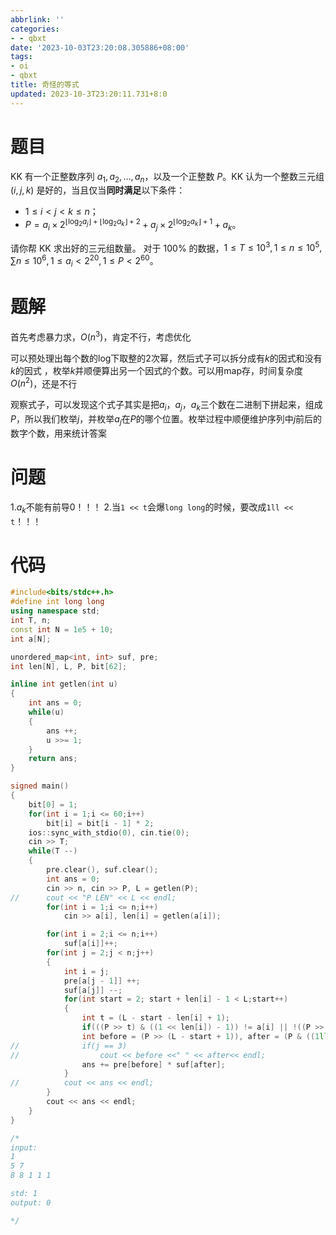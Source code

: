 ```yaml
---
abbrlink: ''
categories:
- - qbxt
date: '2023-10-03T23:20:08.305886+08:00'
tags:
- oi
- qbxt
title: 奇怪的等式
updated: 2023-10-3T23:20:11.731+8:0
---
```

# 题目

KK 有一个正整数序列 $a_1,a_2,\ldots,a_n$，以及一个正整数 $P$。KK 认为一个整数三元组 $(i,j,k)$ 是好的，当且仅当**同时满足**以下条件：

- $1 \le i < j < k \le n$；
- $P=a_i\times 2^{\lfloor\log_2 a_j\rfloor+\lfloor\log_2 a_k\rfloor+2}+a_j\times 2^{\lfloor\log_2 a_k\rfloor+1}+a_k$。

请你帮 KK 求出好的三元组数量。
对于 $100\%$ 的数据，$1\le T\le 10^3,1\le n\le 10^5,\sum n\le 10^6,1\le a_i < 2^{20},1\le P < 2^{60}$。

# 题解

首先考虑暴力求，$O(n^3)$，肯定不行，考虑优化

可以预处理出每个数的log下取整的2次幂，然后式子可以拆分成有$k$的因式和没有$k$的因式
，枚举$k$并顺便算出另一个因式的个数。可以用map存，时间复杂度$O(n^2)$，还是不行

观察式子，可以发现这个式子其实是把$a_i$，$a_j$，$a_k$三个数在二进制下拼起来，组成$P$，所以我们枚举$j$，并枚举$a_j$在$P$的哪个位置。枚举过程中顺便维护序列中$j$前后的数字个数，用来统计答案

# 问题

1.$a_k$不能有前导0！！！
2.当`1 << t`会爆`long long`的时候，要改成`1ll << t`！！！

# 代码

```cpp
#include<bits/stdc++.h>
#define int long long
using namespace std;
int T, n;
const int N = 1e5 + 10;
int a[N];

unordered_map<int, int> suf, pre;
int len[N], L, P, bit[62];

inline int getlen(int u)
{
	int ans = 0;
	while(u)
	{
		ans ++;
		u >>= 1;
	}
	return ans;
}

signed main()
{
	bit[0] = 1;
	for(int i = 1;i <= 60;i++)
		bit[i] = bit[i - 1] * 2; 
	ios::sync_with_stdio(0), cin.tie(0);
	cin >> T;
	while(T --)
	{
		pre.clear(), suf.clear();
		int ans = 0;
		cin >> n, cin >> P, L = getlen(P);
//		cout << "P LEN" << L << endl;
		for(int i = 1;i <= n;i++)
			cin >> a[i], len[i] = getlen(a[i]);

		for(int i = 2;i <= n;i++)
			suf[a[i]]++;
		for(int j = 2;j < n;j++)
		{
			int i = j;
			pre[a[j - 1]] ++;
			suf[a[j]] --;
			for(int start = 2; start + len[i] - 1 < L;start++)
			{
				int t = (L - start - len[i] + 1);
				if(((P >> t) & ((1 << len[i]) - 1)) != a[i] || !((P >> (t - 1)) & 1)) continue;
				int before = (P >> (L - start + 1)), after = (P & ((1ll << t) - 1));
//				if(j == 3)
//					cout << before <<" " << after<< endl;
				ans += pre[before] * suf[after];
			}
//			cout << ans << endl;
		}
		cout << ans << endl;
	}
}

/*
input:
1
5 7
8 8 1 1 1

std: 1
output: 0

*/ 
```

